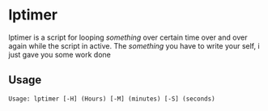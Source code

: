 # lptimer
lptimer is a script for looping *something* over certain time over and over again while the script in active.
The *something* you have to write your self, i just gave you some work done

## Usage
`Usage: lptimer [-H] (Hours) [-M] (minutes) [-S] (seconds)`
